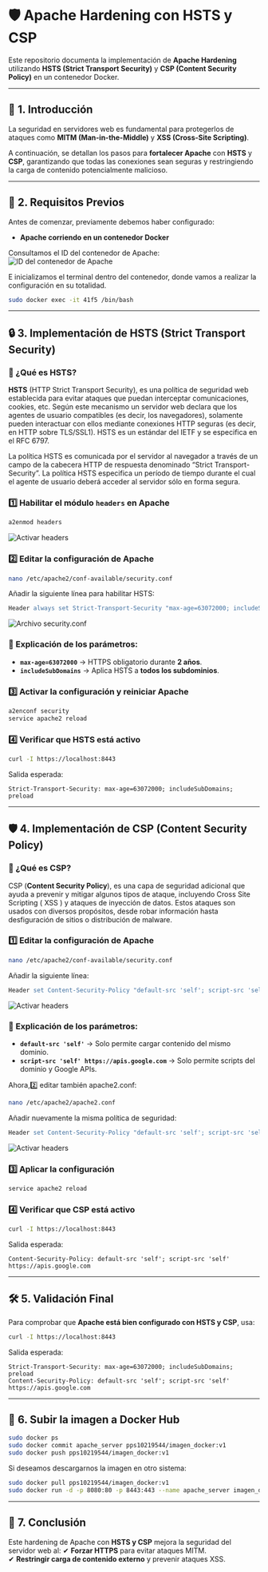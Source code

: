 # 🛡️ Apache Hardening con HSTS y CSP

Este repositorio documenta la implementación de **Apache Hardening** utilizando **HSTS (Strict Transport Security)** y **CSP (Content Security Policy)** en un contenedor Docker.

---

## 📌 1. Introducción

La seguridad en servidores web es fundamental para protegerlos de ataques como **MITM (Man-in-the-Middle)** y **XSS (Cross-Site Scripting)**.  

A continuación, se detallan los pasos para **fortalecer Apache** con **HSTS** y **CSP**, garantizando que todas las conexiones sean seguras y restringiendo la carga de contenido potencialmente malicioso.

---

## 🚀 2. Requisitos Previos

Antes de comenzar, previamente debemos haber configurado:
- **Apache corriendo en un contenedor Docker**

Consultamos el ID del contenedor de Apache:
![ID del contenedor de Apache](assets/PPS_Dockerps.png) 

E inicializamos el terminal dentro del contenedor, donde vamos a realizar la configuración en su totalidad.
```bash
sudo docker exec -it 41f5 /bin/bash
```

---

## 🔒 3. Implementación de HSTS (Strict Transport Security)

### 📌 ¿Qué es HSTS?

**HSTS** (HTTP Strict Transport Security), es una política de seguridad web establecida para evitar ataques que puedan interceptar comunicaciones, cookies, etc. Según este mecanismo un servidor web declara que los agentes de usuario compatibles (es decir, los navegadores), solamente pueden interactuar con ellos mediante conexiones HTTP seguras (es decir, en HTTP sobre TLS/SSL1). HSTS es un estándar del IETF y se especifica en el RFC 6797.

La política HSTS es comunicada por el servidor al navegador a través de un campo de la cabecera HTTP de respuesta denominado “Strict Transport-Security”. La política HSTS especifica un período de tiempo durante el cual el agente de usuario deberá acceder al servidor sólo en forma segura.

### **1️⃣ Habilitar el módulo `headers` en Apache**
```bash
a2enmod headers
```
![Activar headers](assets/PPS_HSTS.png) 

### **2️⃣ Editar la configuración de Apache**
```bash
nano /etc/apache2/conf-available/security.conf
```

Añadir la siguiente línea para habilitar HSTS:

```apache
Header always set Strict-Transport-Security "max-age=63072000; includeSubDomains"
```
![Archivo security.conf](assets/PPS_HSTSv2.png) 

### 📌 Explicación de los parámetros:
- **`max-age=63072000`** → HTTPS obligatorio durante **2 años**.
- **`includeSubDomains`** → Aplica HSTS a **todos los subdominios**.

### **3️⃣ Activar la configuración y reiniciar Apache**
```bash
a2enconf security
service apache2 reload
```

### **4️⃣ Verificar que HSTS está activo**
```bash
curl -I https://localhost:8443
```

Salida esperada:
```
Strict-Transport-Security: max-age=63072000; includeSubDomains; preload
```

---

## 🛡️ 4. Implementación de CSP (Content Security Policy)

### 📌 ¿Qué es CSP?

CSP (**Content Security Policy**), es una capa de seguridad adicional que ayuda a prevenir y mitigar algunos tipos de ataque, incluyendo Cross Site Scripting ( XSS ) y ataques de inyección de datos. Estos ataques son usados con diversos propósitos, desde robar información hasta desfiguración de sitios o distribución de malware.

### **1️⃣ Editar la configuración de Apache**
```bash
nano /etc/apache2/conf-available/security.conf
```

Añadir la siguiente línea:

```apache
Header set Content-Security-Policy "default-src 'self'; script-src 'self' https://apis.google.com"
```
![Activar headers](assets/PPS_HSTSv2.png) 

### 📌 Explicación de los parámetros:
- **`default-src 'self'`** → Solo permite cargar contenido del mismo dominio.
- **`script-src 'self' https://apis.google.com`** → Solo permite scripts del dominio y Google APIs.

Ahora,2️⃣ editar también apache2.conf:
```bash
nano /etc/apache2/apache2.conf
```

Añadir nuevamente la misma política de seguridad:
```apache
Header set Content-Security-Policy "default-src 'self'; script-src 'self'"
```
![Activar headers](assets/PPS_CSP.png) 

### **3️⃣ Aplicar la configuración**
```bash
service apache2 reload
```

### **4️⃣ Verificar que CSP está activo**
```bash
curl -I https://localhost:8443
```

Salida esperada:
```
Content-Security-Policy: default-src 'self'; script-src 'self' https://apis.google.com
```

---

## 🛠️ 5. Validación Final

Para comprobar que **Apache está bien configurado con HSTS y CSP**, usa:

```bash
curl -I https://localhost:8443
```

Salida esperada:
```
Strict-Transport-Security: max-age=63072000; includeSubDomains; preload
Content-Security-Policy: default-src 'self'; script-src 'self' https://apis.google.com
```

---

## 📌 6. Subir la imagen a Docker Hub

```bash
sudo docker ps
sudo docker commit apache_server pps10219544/imagen_docker:v1
sudo docker push pps10219544/imagen_docker:v1
```

Si deseamos descargarnos la imagen en otro sistema:
```bash
sudo docker pull pps10219544/imagen_docker:v1
sudo docker run -d -p 8080:80 -p 8443:443 --name apache_server imagen_docker
```

---

## 📌 7. Conclusión

Este hardening de Apache con **HSTS y CSP** mejora la seguridad del servidor web al:
✔ **Forzar HTTPS** para evitar ataques MITM.  
✔ **Restringir carga de contenido externo** y prevenir ataques XSS.  
